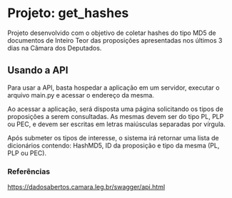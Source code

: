 # Projeto: get_hashes

Projeto desenvolvido com o objetivo de coletar hashes do tipo MD5 de documentos de Inteiro Teor das proposições apresentadas nos últimos 3 dias na Câmara dos Deputados.

## Usando a API

Para usar a API, basta hospedar a aplicação em um servidor, executar o arquivo main.py e acessar o endereço da mesma.

Ao acessar a aplicação, será disposta uma página solicitando os tipos de proposições a serem consultadas. As mesmas devem ser do tipo PL, PLP ou PEC, e devem ser escritas em letras maiúsculas separadas por vírgula.

Após submeter os tipos de interesse, o sistema irá retornar uma lista de dicionários contendo: HashMD5, ID da proposição e tipo da mesma (PL, PLP ou PEC).

### Referências
https://dadosabertos.camara.leg.br/swagger/api.html
